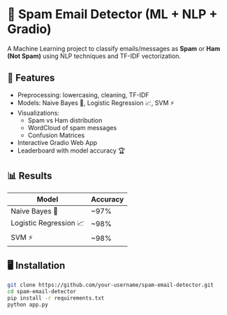 # 📩 Spam Email Detector (ML + NLP + Gradio)

A Machine Learning project to classify emails/messages as **Spam** or **Ham (Not Spam)** using NLP techniques and TF-IDF vectorization.

## 🚀 Features
- Preprocessing: lowercasing, cleaning, TF-IDF
- Models: Naive Bayes 🤖, Logistic Regression 📈, SVM ⚡
- Visualizations:
  - Spam vs Ham distribution
  - WordCloud of spam messages
  - Confusion Matrices
- Interactive Gradio Web App
- Leaderboard with model accuracy 🏆

## 📊 Results
| Model                 | Accuracy |
|------------------------|----------|
| Naive Bayes 🤖         | ~97%     |
| Logistic Regression 📈 | ~98%     |
| SVM ⚡                 | ~98%     |

## 🖥️ Installation
```bash
git clone https://github.com/your-username/spam-email-detector.git
cd spam-email-detector
pip install -r requirements.txt
python app.py
